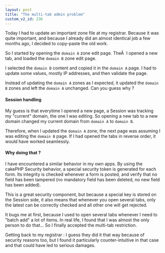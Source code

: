 ```yaml
---
layout: post
title: "The multi-tab admin problem"
custom_v2_id: 236
---
```


Today I had to update an important zone file at my registrar. Because it was
quite important, and because I already did an almost identical job a few
months ago, I decided to copy-paste the old work.

So I started by opening the `domain A` zone edit page. TheÂ  I opened a new
tab, and loaded the `domain B` zone edit page.

I selected the `domain B` content and copied it in the `domain A` page. I had
to update some values, mostly IP addresses, and then validate the page.

Instead of updating the `domain A` zones as I expected, it updated the `domain
B` zones and left the `domain A` unchanged. Can you guess why ?

#### Session handling

My guess is that everytime I opened a new page, a Session was tracking my
"current" domain, the one I was editing. So opening a new tab to a new domain
changed my current domain from `domain A` to `domain B`.

Therefore, when I updated the `domain A` zone, the next page was assuming I
was editing the `domain B` page. If I had opened the tabs in reverse order, it
would have worked seamlessly.

#### Why doing that ?

I have encountered a similar behavior in my own apps. By using the cakePHP
Security behavior, a special security token is generated for each form. Its
integrity is checked whenever a form is posted, and verify that no field has
been tampered (no mandatory field has been deleted, no new field has been
added).

This is a great security component, but because a special key is stored on the
Session side, it also means that whenever you open several tabs, only the
latest can be correctly checked and all other one will get rejected.

It bugs me at first, because I used to open several tabs whenever I need to
"batch add" a lot of items. In real life, I found that I was almost the only
person to do that... So I finally accepted the multi-tab restriction.

Getting back to my registrar : I guess they did it that way because of
security reasons too, but I found it particularly counter-intuitive in that
case and that could have led to serious damages.

